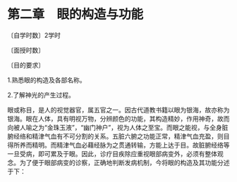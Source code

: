 # 第二章　眼的构造与功能

〔自学时数〕2学时

〔面授时数〕

〔目的要求〕

1.熟悉眼的构造及各部名称。

2.了解神光的产生过程。

眼或称目，是人的视觉器官，属五官之一。因古代道教书籍以眼为银海，故亦称为银海。眼在人体，具有明视万物，分辨颜色的功能，其构造精妙，作用神奇，故而向被人喻之为“金珠玉液”，“幽门神户”，视为人体之至宝。而眼之能视，与全身脏腑经络和精津气血有不可分割的关系。五脏六腑之功能正常，精津气血充盈，则目得所养而精明。而精津气血必藉经脉为之贯通转输，方能上达于目。故脏腑经络等一旦受病，即可累及于眼。因此，诊疗目疾除应重视眼部病变外，必须有整体观念。为了便于眼部病变的诊察，正确地判断发病机制，今将眼的构造及其功能分述于下：
